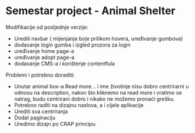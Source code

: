 # Semestar project - Animal Shelter

Modifikacije od posljednje verzije: 
  - Uredili navbar ( mijenjanje boje prilikom hovera, uređivanje gumbova)
  - dodavanje login gumba i izgled prozora za login
  - uređivanje home page-a
  - uređivanje adopt page-a
  - dodavanje CMS-a i korištenje contentfula

Problemi i potrebno doraditi: 
  - Unutar animal box-a Read more... i ime životinje nisu dobro centrirarni u odnosu na description, nakon što kliknemo na read     more i vratimo se natrag, budu centrirani dobro i nikako ne možemo pronaći grešku.
  - Potrebno raditi na dizajnu naslova, a i cijele aplikacije
  - Urediti sva centriranja
  - Dodat paginaciju
  - Uredimo dizajn po CRAP principu

